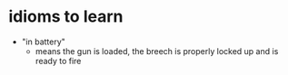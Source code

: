 # idioms to learn

- "in battery" 
  - means the gun is loaded, the breech is properly locked up and is ready to fire
